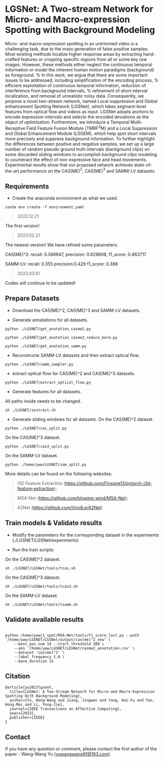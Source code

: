 
# LGSNet: A Two-stream Network for Micro- and Macro-expression Spotting with Background Modeling 

Micro- and macro-expression spotting in an untrimmed video is a challenging task, due to the mass generation of false positive samples. 
Most existing methods localize higher response areas by extracting hand-crafted features or cropping specific regions from all or some key raw images.
However, these methods either neglect the continuous temporal information or model the inherent human motion paradigms (background) as foreground. 
% In this work, we argue that there are some important issues to be addressed, including simplification of the encoding process, 
% efficient exploitation of continuous temporal information, reduction of interference from background intervals, 
% refinement of short interval localization, and removal of unrealistic noisy data.
Consequently, we propose a novel two-stream network, named Local suppression and Global enhancement Spotting Network (LGSNet), which takes segment-level features 
from optical flow and videos as input.
LGSNet adopts anchors to encode expression intervals and selects the encoded deviations as the object of optimization.
Furthermore, we introduce a Temporal Multi-Receptive Field Feature Fusion Module (TMRF$^3$M) and a Local Suppression and Global Enhancement Module (LSGEM), 
which help spot short intervals more precisely and suppress background information.
To further highlight the differences between positive and negative samples, we set up a large number of random pseudo ground truth intervals (background clips) 
on some discarded sliding windows to accomplish background clips modeling to counteract the effect of non-expressive face and head movements.
Experimental results show that our proposed network achieves state-of-the-art performance on the CAS(ME)$^2$, CAS(ME)$^3$ and SAMM-LV datasets. 

## Requirements
* Create the anaconda environment as what we used.

```
conda env create -f environment.yaml
```

> 2022.12.21 

The first version!


> 2023.02.21 

The newest version! We have refined some parameters.

CAS(ME)^2: recall: 0.366947, precision: 0.629808, f1_score: 0.463717 

SAMM-LV: recall: 0.355 precision:0.429 f1_score: 0.388

> 2023.03.10

Codes will continue to be updated!

## Prepare Datasets
* Download the CAS(ME)^2, CAS(ME)^3 and SAMM-LV datasets.

* Generate annatations for all datasets.
```
python ./LGSNET/get_anatation_casme2.py
```
```
python ./LGSNET/get_anatation_casme3_reduce_more.py
```
```
python ./LGSNET/get_anatation_samm.py
```

* Reconstructe SAMM-LV datasets and then extract optical flow.
```
python ./LGSNET/samm_sampler.py
```

* extract optical flow for CAS(ME)^2 and CAS(ME)^3 datasets.
```
python ./LGSNET/extract_optical_flow.py
```

* Generate features for all datasets.

All paths inside needs to be changed.
```
sh ./LGSNET/zextract.sh
```

* Generate sliding windows for all datasets.
On the CAS(ME)^2 dataset.
```
python ./LGSNET/cas_split.py
```
On the CAS(ME)^3 dataset.
```
python ./LGSNET/cas3_split.py
```
On the SAMM-LV dataset.
```
python ./home/yww/LGSNET/sam_split.py
```

More details can be found on the following websites: 
>I3D Feature Extraction (https://github.com/Finspire13/pytorch-i3d-feature-extraction);

>MSA-Net (https://github.com/blowing-wind/MSA-Net);

>A2Net (https://github.com/VividLe/A2Net)

## Train models & Validate results
* Modify the parameters for the corresponding dataset in the experiments (./LGSNET/LGSNet/experiments)

* Run the train scripts:

On the CAS(ME)^2 dataset.
```
sh ./LGSNET/LGSNet/tools/tcas.sh
```
On the CAS(ME)^3 dataset.
```
sh ./LGSNET/LGSNet/tools/tcas3.sh
```
On the SAMM-LV dataset.
```
sh ./LGSNET/LGSNet/tools/tsamm.sh
```

## Validate available results
```

python /home/yww/1_spot/MSA-Net/tools/F1_score_last.py --path '/home/yww/LGSNET/LGSNet/output/cas(me)^2_new' \
    --most_pos_num 14 --start_threshold 300 \
    --ann '/home/yww/LGSNET/LGSNet/casme2_annotation.csv' \
    --dataset 'cas(me)^2' \
    --label_frequency 1.0 \
    --base_duration 15
```

## Citation

```
@article{yu2023lgsnet,
  title={LGSNet: A Two-Stream Network for Micro-and Macro-Expression Spotting With Background Modeling},
  author={Yu, Wang-Wang and Jiang, Jingwen and Yang, Kai-Fu and Yan, Hong-Mei and Li, Yong-Jie},
  journal={IEEE Transactions on Affective Computing},
  year={2023},
  publisher={IEEE}
}
```
## Contact
If you have any question or comment, please contact the first author of the paper - Wang-Wang Yu (yuwangwang91@163.com).
